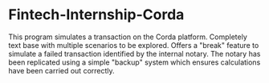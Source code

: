 # Fintech-Internship-Corda
This program simulates a transaction on the Corda platform. Completely text base with multiple scenarios to be explored. Offers a "break" feature to simulate a failed transaction identified by the internal notary. The notary has been replicated using a simple "backup" system which ensures calculations have been carried out correctly.
